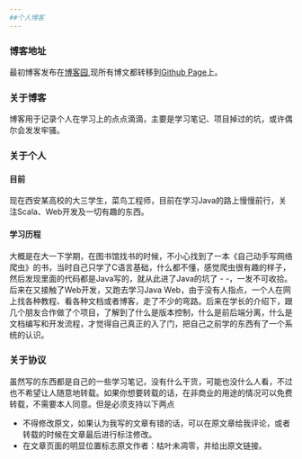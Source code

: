 ```yaml
---
##个人博客
---
```


### 博客地址 ###
最初博客发布在[博客园](http://www.cnblogs.com/xianyijun/),现所有博文都转移到[Github Page](http://xianyijun.github.io/)上。
### 关于博客 ###
博客用于记录个人在学习上的点点滴滴，主要是学习笔记、项目掉过的坑，或许偶尔会发发牢骚。
### 关于个人 ###
#### 目前 ####
现在西安某高校的大三学生，菜鸟工程师，目前在学习Java的路上慢慢前行，关注Scala、Web开发及一切有趣的东西。
#### 学习历程 ####
大概是在大一下学期，在图书馆找书的时候，不小心找到了一本《自己动手写网络爬虫》的书，当时自己只学了C语言基础，什么都不懂，感觉爬虫很有趣的样子，然后发现里面的代码都是Java写的，就从此进了Java的坑了 - -，一发不可收拾。后来在又接触了Web开发，又跑去学习Java Web，由于没有人指点，一个人在网上找各种教程、看各种文档或者博客，走了不少的弯路。后来在学长的介绍下，跟几个朋友合作做了个项目，了解到了什么是版本控制，什么是前后端分离，什么是文档编写和开发流程，才觉得自己真正的入了门，把自己之前学的东西有了一个系统的认识。

### 关于协议 ###
虽然写的东西都是自己的一些学习笔记，没有什么干货，可能也没什么人看，不过也不希望让人随意地转载。如果你想要转载的话，在非商业的用途的情况可以免费转载，不需要本人同意。但是必须支持以下两点
-	不得修改原文，如果认为我写的文章有错的话，可以在原文章给我评论，或者转载的时候在文章最后进行标注修改。
-	在文章页面的明显位置标志原文作者：枯叶未凋零，并给出原文链接。
